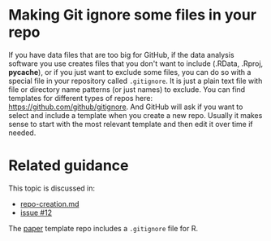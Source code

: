 # Making Git ignore some files in your repo
If you have data files that are too big for GitHub, if the data analysis software you use creates files that you don't want to include (.RData, .Rproj, __pycache__), or if you just want to exclude some files, you can do so with a special file in your repository called `.gitignore`.
It is just a plain text file with file or directory name patterns (or just names) to exclude. 
You can find templates for different types of repos here: <https://github.com/github/gitignore>.
And GitHub will ask if you want to select and include a template when you create a new repo.
Usually it makes sense to start with the most relevant template and then edit it over time if needed.

# Related guidance
This topic is discussed in:
* [repo-creation.md](https://github.com/AU-BCE-EE/GitHub-guidance/blob/main/repo-creation.md)
* [issue #12](https://github.com/AU-BCE-EE/GitHub-guidance/issues/12)

The [paper](https://github.com/AU-BCE-EE/template-paper/) template repo includes a `.gitignore` file for R.

